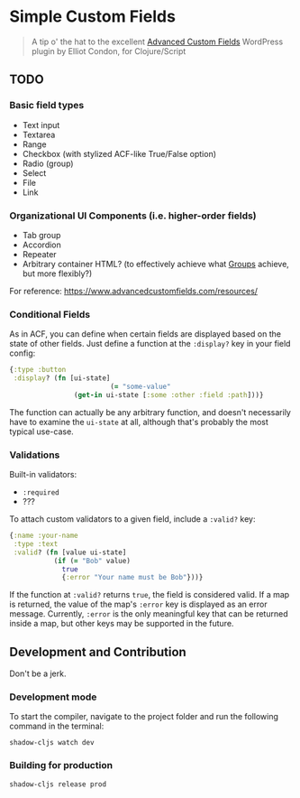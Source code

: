 # Simple Custom Fields

> A tip o' the hat to the excellent [Advanced Custom Fields](https://www.advancedcustomfields.com/) WordPress plugin by Elliot Condon, for Clojure/Script

## TODO

### Basic field types

* Text input
* Textarea
* Range
* Checkbox (with stylized ACF-like True/False option)
* Radio (group)
* Select
* File
* Link

### Organizational UI Components (i.e. higher-order fields)

* Tab group
* Accordion
* Repeater
* Arbitrary container HTML? (to effectively achieve what [Groups](https://www.advancedcustomfields.com/resources/group/) achieve, but more flexibly?)

For reference: https://www.advancedcustomfields.com/resources/

### Conditional Fields

As in ACF, you can define when certain fields are displayed based on the state of other fields. Just define a function at the `:display?` key in your field config:

```clojure
{:type :button
 :display? (fn [ui-state]
 						 (= "some-value"
                (get-in ui-state [:some :other :field :path]))}
```

The function can actually be any arbitrary function, and doesn't necessarily have to examine the `ui-state` at all, although that's probably the most typical use-case.

### Validations

Built-in validators:

* `:required`
* ???

To attach custom validators to a given field, include a `:valid?` key:

```clojure
{:name :your-name
 :type :text
 :valid? (fn [value ui-state]
           (if (= "Bob" value)
             true
             {:error "Your name must be Bob"}))}
```

If the function at `:valid?` returns `true`, the field is considered valid. If a map is returned, the value of the map's `:error` key is displayed as an error message. Currently, `:error` is the only meaningful key that can be returned inside a map, but other keys may be supported in the future.

## Development and Contribution

Don't be a jerk.

### Development mode

To start the compiler, navigate to the project folder and run the following command in the terminal:

```
shadow-cljs watch dev
```

### Building for production

```
shadow-cljs release prod
```
